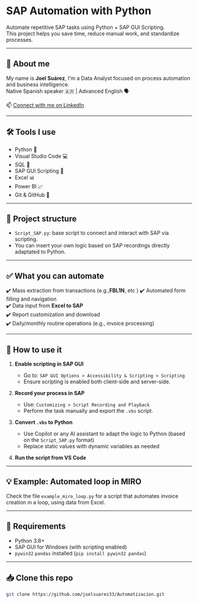 # SAP Automation with Python

Automate repetitive SAP tasks using Python + SAP GUI Scripting.  
This project helps you save time, reduce manual work, and standardize processes.

---

## 👋 About me

My name is **Joel Suárez**, I'm a Data Analyst focused on process automation and business intelligence.  
Native Spanish speaker 🇦🇷 | Advanced English 🗣️

📫 [Connect with me on LinkedIn](https://www.linkedin.com/in/joel-f-suarez/)

---

## 🛠️ Tools I use

- Python 🐍
- Visual Studio Code 💻
- SQL 💾
- SAP GUI Scripting 📘
- Excel 📊
- Power BI 📈
- Git & GitHub 🔧

---

## 📂 Project structure

- `Script_SAP.py`: base script to connect and interact with SAP via scripting.
- You can insert your own logic based on SAP recordings directly adaptated to Python.

---

## ✅ What you can automate

✔️ Mass extraction from transactions (e.g.,**FBL1N**, etc )
✔️ Automated form filling and navigation  
✔️ Data input from **Excel to SAP**  
✔️ Report customization and download  
✔️ Daily/monthly routine operations (e.g., invoice processing)

---

## 🚀 How to use it

1. **Enable scripting in SAP GUI**  
   - Go to: `SAP GUI Options > Accessibility & Scripting > Scripting`
   - Ensure scripting is enabled both client-side and server-side.

2. **Record your process in SAP**  
   - Use: `Customizing > Script Recording and Playback`
   - Perform the task manually and export the `.vbs` script.

3. **Convert `.vbs` to Python**  
   - Use Copilot or any AI assistant to adapt the logic to Python (based on the `Script_SAP.py` format)
   - Replace static values with dynamic variables as needed

4. **Run the script from VS Code**

---

## 💡 Example: Automated loop in MIRO

Check the file `example_miro_loop.py` for a script that automates invoice creation in a loop, using data from Excel.

---

## 📎 Requirements

- Python 3.8+
- SAP GUI for Windows (with scripting enabled)
- `pywin32` `pandas` installed (`pip install pywin32 pandas`)

---

## 📥 Clone this repo

```bash
git clone https://github.com/joelsuarez33/Automatizacion.git
